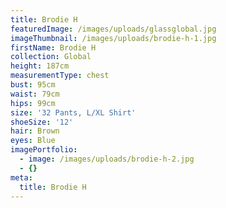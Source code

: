 ```yaml
---
title: Brodie H
featuredImage: /images/uploads/glassglobal.jpg
imageThumbnail: /images/uploads/brodie-h-1.jpg
firstName: Brodie H
collection: Global
height: 187cm
measurementType: chest
bust: 95cm
waist: 79cm
hips: 99cm
size: '32 Pants, L/XL Shirt'
shoeSize: '12'
hair: Brown
eyes: Blue
imagePortfolio:
  - image: /images/uploads/brodie-h-2.jpg
  - {}
meta:
  title: Brodie H
---
```


